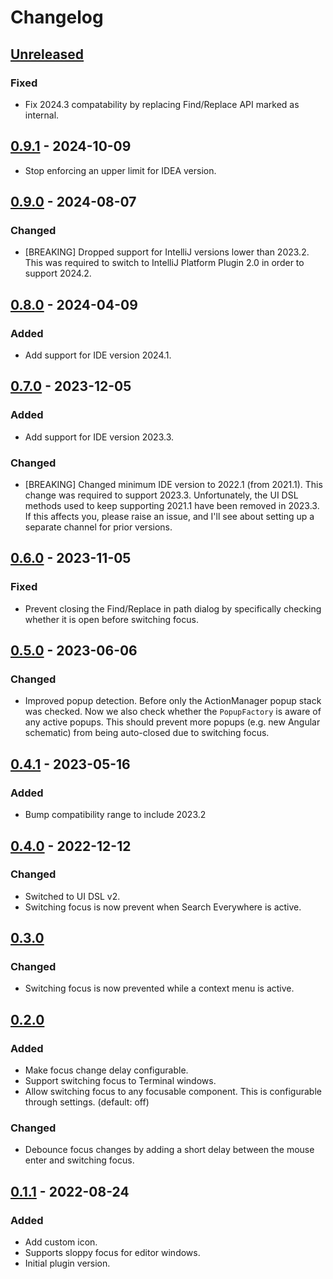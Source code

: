 # Changelog

## [Unreleased]

### Fixed

- Fix 2024.3 compatability by replacing Find/Replace API marked as internal.

## [0.9.1] - 2024-10-09

- Stop enforcing an upper limit for IDEA version.

## [0.9.0] - 2024-08-07

### Changed

- [BREAKING] Dropped support for IntelliJ versions lower than 2023.2. This was required to switch to IntelliJ Platform Plugin 2.0 in order to support 2024.2.

## [0.8.0] - 2024-04-09

### Added

- Add support for IDE version 2024.1.

## [0.7.0] - 2023-12-05

### Added

- Add support for IDE version 2023.3.

### Changed

- [BREAKING] Changed minimum IDE version to 2022.1 (from 2021.1). This change was required to support 2023.3.
  Unfortunately, the UI DSL methods used to keep supporting 2021.1 have been removed in 2023.3.
  If this affects you, please raise an issue, and I'll see about setting up a separate channel for prior versions.

## [0.6.0] - 2023-11-05

### Fixed

- Prevent closing the Find/Replace in path dialog by specifically checking whether it is open before switching focus.

## [0.5.0] - 2023-06-06

### Changed

- Improved popup detection. Before only the ActionManager popup stack was checked. Now we also check whether
  the `PopupFactory` is aware of any active popups. This should prevent more popups (e.g. new Angular schematic) from
  being auto-closed due to switching focus.

## [0.4.1] - 2023-05-16

### Added

- Bump compatibility range to include 2023.2

## [0.4.0] - 2022-12-12

### Changed

- Switched to UI DSL v2.
- Switching focus is now prevent when Search Everywhere is active.

## [0.3.0]

### Changed

- Switching focus is now prevented while a context menu is active.

## [0.2.0]

### Added

- Make focus change delay configurable.
- Support switching focus to Terminal windows.
- Allow switching focus to any focusable component. This is configurable through settings. (default: off)

### Changed

- Debounce focus changes by adding a short delay between the mouse enter and switching focus.

## [0.1.1] - 2022-08-24

### Added

- Add custom icon.
- Supports sloppy focus for editor windows.
- Initial plugin version.

[Unreleased]: https://github.com/jwillebrands/ij-sloppy-focus/compare/v0.9.1...HEAD
[0.9.1]: https://github.com/jwillebrands/ij-sloppy-focus/compare/v0.9.0...v0.9.1
[0.9.0]: https://github.com/jwillebrands/ij-sloppy-focus/compare/v0.8.0...v0.9.0
[0.8.0]: https://github.com/jwillebrands/ij-sloppy-focus/compare/v0.7.0...v0.8.0
[0.7.0]: https://github.com/jwillebrands/ij-sloppy-focus/compare/v0.6.0...v0.7.0
[0.6.0]: https://github.com/jwillebrands/ij-sloppy-focus/compare/v0.5.0...v0.6.0
[0.5.0]: https://github.com/jwillebrands/ij-sloppy-focus/compare/v0.4.1...v0.5.0
[0.4.1]: https://github.com/jwillebrands/ij-sloppy-focus/compare/v0.4.0...v0.4.1
[0.4.0]: https://github.com/jwillebrands/ij-sloppy-focus/compare/v0.3.0...v0.4.0
[0.3.0]: https://github.com/jwillebrands/ij-sloppy-focus/compare/v0.2.0...v0.3.0
[0.2.0]: https://github.com/jwillebrands/ij-sloppy-focus/compare/v0.1.1...v0.2.0
[0.1.1]: https://github.com/jwillebrands/ij-sloppy-focus/commits/v0.1.1
